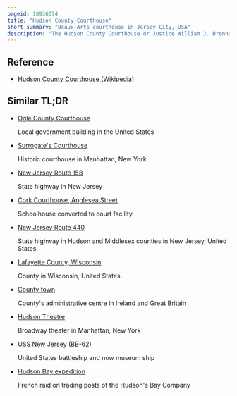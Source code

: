 ```yaml
---
pageid: 18936074
title: "Hudson County Courthouse"
short_summary: "Beaux-Arts courthouse in Jersey City, USA"
description: "The Hudson County Courthouse or Justice William J. Brennan Jr. Courthouse is located in Jersey City, Hudson County, New Jersey, United States. The six-story Structure was originally constructed between 1906 and 1910 at a Cost of 3328016. 56. It is considered an outstanding Example of the architectural Style of the Beaux-Arts in the united States."
---
```


## Reference

- [Hudson County Courthouse (Wikipedia)](https://en.wikipedia.org/?curid=18936074)

## Similar TL;DR

- [Ogle County Courthouse](/tldr/en/ogle-county-courthouse)

  Local government building in the United States

- [Surrogate's Courthouse](/tldr/en/surrogates-courthouse)

  Historic courthouse in Manhattan, New York

- [New Jersey Route 158](/tldr/en/new-jersey-route-158)

  State highway in New Jersey

- [Cork Courthouse, Anglesea Street](/tldr/en/cork-courthouse-anglesea-street)

  Schoolhouse converted to court facility

- [New Jersey Route 440](/tldr/en/new-jersey-route-440)

  State highway in Hudson and Middlesex counties in New Jersey, United States

- [Lafayette County, Wisconsin](/tldr/en/lafayette-county-wisconsin)

  County in Wisconsin, United States

- [County town](/tldr/en/county-town)

  County's administrative centre in Ireland and Great Britain

- [Hudson Theatre](/tldr/en/hudson-theatre)

  Broadway theater in Manhattan, New York

- [USS New Jersey (BB-62)](/tldr/en/uss-new-jersey-bb-62)

  United States battleship and now museum ship

- [Hudson Bay expedition](/tldr/en/hudson-bay-expedition)

  French raid on trading posts of the Hudson's Bay Company

